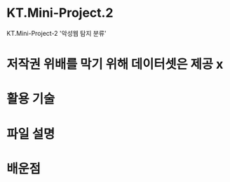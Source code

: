 # KT.Mini-Project.2
KT.Mini-Project-2 '악성웹 탐지 분류'

# 저작권 위배를 막기 위해 데이터셋은 제공 x
# 활용 기술
# 파일 설명
# 배운점
